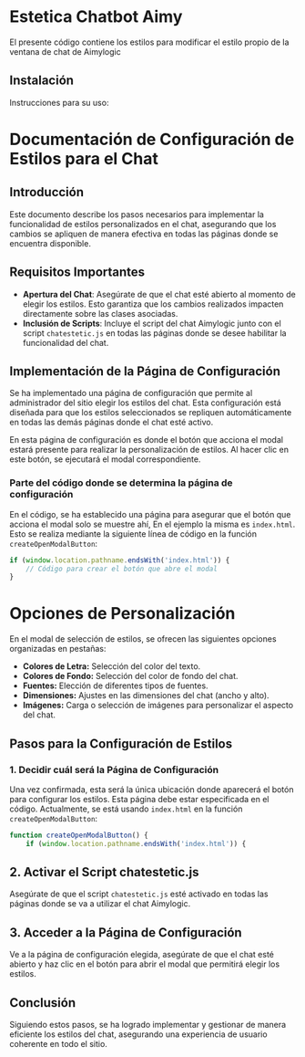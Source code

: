 # Estetica Chatbot Aimy

El presente código contiene los estilos para modificar el estilo propio de la ventana de chat de Aimylogic

## Instalación

Instrucciones para su uso:

# Documentación de Configuración de Estilos para el Chat

## Introducción
Este documento describe los pasos necesarios para implementar la funcionalidad de estilos personalizados en el chat, asegurando que los cambios se apliquen de manera efectiva en todas las páginas donde se encuentra disponible.

## Requisitos Importantes
- **Apertura del Chat**: Asegúrate de que el chat esté abierto al momento de elegir los estilos. Esto garantiza que los cambios realizados impacten directamente sobre las clases asociadas.
- **Inclusión de Scripts**: Incluye el script del chat Aimylogic junto con el script `chatestetic.js` en todas las páginas donde se desee habilitar la funcionalidad del chat.

## Implementación de la Página de Configuración
Se ha implementado una página de configuración que permite al administrador del sitio elegir los estilos del chat. Esta configuración está diseñada para que los estilos seleccionados se repliquen automáticamente en todas las demás páginas donde el chat esté activo.

En esta página de configuración es donde el botón que acciona el modal estará presente para realizar la personalización de estilos. Al hacer clic en este botón, se ejecutará el modal correspondiente.

### Parte del código donde se determina la página de configuración
En el código, se ha establecido una página para asegurar que el botón que acciona el modal solo se muestre ahí, En el ejemplo la misma es `index.html`. Esto se realiza mediante la siguiente línea de código en la función `createOpenModalButton`:

```javascript
if (window.location.pathname.endsWith('index.html')) {
    // Código para crear el botón que abre el modal
}
```

# Opciones de Personalización

En el modal de selección de estilos, se ofrecen las siguientes opciones organizadas en pestañas:

- **Colores de Letra:** Selección del color del texto.
- **Colores de Fondo:** Selección del color de fondo del chat.
- **Fuentes:** Elección de diferentes tipos de fuentes.
- **Dimensiones:** Ajustes en las dimensiones del chat (ancho y alto).
- **Imágenes:** Carga o selección de imágenes para personalizar el aspecto del chat.

## Pasos para la Configuración de Estilos

### 1. Decidir cuál será la Página de Configuración

Una vez confirmada, esta será la única ubicación donde aparecerá el botón para configurar los estilos. Esta página debe estar especificada en el código. Actualmente, se está usando `index.html` en la función `createOpenModalButton`:

```javascript
function createOpenModalButton() { 
    if (window.location.pathname.endsWith('index.html')) {
```

## 2. Activar el Script chatestetic.js
Asegúrate de que el script `chatestetic.js` esté activado en todas las páginas donde se va a utilizar el chat Aimylogic.

## 3. Acceder a la Página de Configuración
Ve a la página de configuración elegida, asegúrate de que el chat esté abierto y haz clic en el botón para abrir el modal que permitirá elegir los estilos.

## Conclusión
Siguiendo estos pasos, se ha logrado implementar y gestionar de manera eficiente los estilos del chat, asegurando una experiencia de usuario coherente en todo el sitio.
